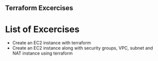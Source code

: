 ## Terraform Excercises

# List of Excercises

- Create an EC2 instance with terraform
- Create an EC2 instance along with  security groups, VPC, subnet and NAT instance using terraform
